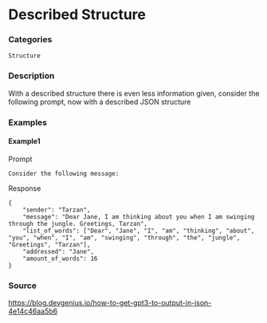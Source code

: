 # Described Structure

### Categories

`Structure`

### Description

With a described structure there is even less information given,
consider the following prompt, now with a described JSON structure

### Examples

#### Example1

Prompt

```
Consider the following message:
```

Response

```
{
    "sender": "Tarzan",
    "message": "Dear Jane, I am thinking about you when I am swinging through the jungle. Greetings, Tarzan",
    "list_of_words": ["Dear", "Jane", "I", "am", "thinking", "about", "you", "when", "I", "am", "swinging", "through", "the", "jungle", "Greetings", "Tarzan"],
    "addressed": "Jane",
    "amount_of_words": 16
}
```

### Source

<https://blog.devgenius.io/how-to-get-gpt3-to-output-in-json-4e14c46aa5b6>

